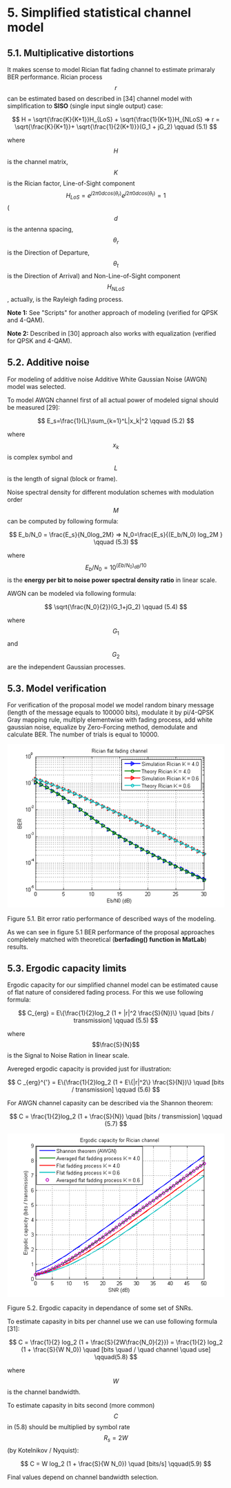 # 5. Simplified statistical channel model

## 5.1. Multiplicative distortions

It makes scense to model Rician flat fading channel to estimate primaraly BER performance. Rician process $$r$$ can be estimated based on described in \[34\] channel model  with simplification to **SISO** \(single input single output\) case:


$$
H = \sqrt{\frac{K}{K+1}}H_{LoS} + \sqrt{\frac{1}{K+1}}H_{NLoS} => r = \sqrt{\frac{K}{K+1}}+  \sqrt{\frac{1}{2(K+1)}}(G_1 + jG_2) \qquad (5.1)
$$


where $$H$$ is the channel matrix, $$K$$ is the Rician factor, Line-of-Sight component  $$H_{LoS} = e^{j2\pi 0 d cos(\theta_r)}e^{j2\pi 0 d cos(\theta_t)} = 1$$ \($$d $$ is the antenna spacing, $$\theta_r $$ is the Direction of Departure, $$\theta_t  $$ is the Direction of Arrival\) and Non-Line-of-Sight component $$H_{NLoS} $$, actually, is the Rayleigh fading process.

**Note 1:**  See "Scripts" for another approach of modeling \(verified for QPSK and 4-QAM\).

**Note 2:** Described in \[30\] approach also works with equalization \(verified for QPSK and 4-QAM\).

## 5.2. Additive noise

For modeling of additive noise Additive White Gaussian Noise \(AWGN\) model was selected.

To model AWGN channel first of all actual power of modeled signal should be measured \[29\]:


$$
E_s=\frac{1}{L}\sum_{k=1}^L|x_k|^2 \qquad (5.2)
$$


where $$x_k$$ is complex symbol and $$L$$ is the length of signal \(block or frame\).

Noise spectral density for different modulation schemes with modulation order $$M$$ can be computed by following formula:


$$
E_b/N_0 = \frac{E_s}{N_0log_2M} => N_0=\frac{E_s}{(E_b/N_0) log_2M } \qquad (5.3)
$$


where $$E_b/N_0 = 10^{(Eb/ N_0)_{dB}/10}$$  is the **energy per bit to noise power spectral density ratio** in linear scale.

AWGN can be modeled via following formula:


$$
\sqrt{\frac{N_0}{2}}(G_1+jG_2) \qquad (5.4)
$$


where $$G_1 $$ and $$G_2$$ are the independent Gaussian processes.

## 5.3. Model verification

For verification of the proposal model we model random binary message \(length of the message equals to 100000 bits\), modulate it by pi/4-QPSK Gray mapping rule, multiply elementwise with fading process, add white gaussian noise, equalize by Zero-Forcing method, demodulate and calculate BER. The number of trials is equal to 10000.

![](/assets/proof_complex.png)

Figure 5.1. Bit error ratio performance of described ways of the modeling.

As we can see  in figure 5.1 BER performance of the proposal approaches completely matched with theoretical \(**berfading\(\) function in MatLab**\) results.

## 5.3. Ergodic capacity limits

Ergodic capacity for our simplified channel model can be estimated cause of flat nature of considered fading process. For this we use  following formula:


$$
C_{erg} = E\{\frac{1}{2}log_2 (1 + |r|^2 \frac{S}{N})\} \quad [bits / transmission] \qquad (5.5)
$$


where $$\frac{S}{N}$$ is the Signal to Noise Ration in linear scale.

Avereged ergodic capacity is provided just for illustration:


$$
C
_{erg}^{'} = E\{\frac{1}{2}log_2 (1 + E\{|r|^2\} \frac{S}{N})\} \quad [bits / transmission] \qquad (5.6)
$$


For AWGN channel capasity can be described via the Shannon theorem:


$$
C = \frac{1}{2}log_2 (1 + \frac{S}{N}) \quad [bits / transmission] \qquad (5.7)
$$


![](/assets/capacity.png)

Figure 5.2. Ergodic capacity in dependance of some set of SNRs.

To estimate capasity in bits per channel use we can use following formula \[31\]:


$$
C = \frac{1}{2} log_2 (1 + \frac{S}{2W\frac{N_0}{2}}) = \frac{1}{2} log_2 (1 + \frac{S}{W N_0})  \quad [bits \quad / \quad channel \quad use] \qquad(5.8)
$$


where $$W$$ is the channel bandwidth.

To estimate capasity in bits second \(more common\) $$C$$ in \(5.8\) should be multiplied by symbol rate $$R_s = 2W $$ \(by Kotelnikov / Nyquist\):


$$
C = W log_2 (1 + \frac{S}{W N_0}) \quad [bits/s] \qquad(5.9)
$$


Final values depend on channel bandwidth selection.

